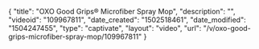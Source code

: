 {
    "title": "OXO Good Grips&reg; Microfiber Spray Mop",
    "description": "",
    "videoid": "109967811",
    "date_created": "1502518461",
    "date_modified": "1504247455",
    "type": "captivate",
    "layout": "video",
    "url": "\/v\/oxo-good-grips-microfiber-spray-mop\/109967811"
}